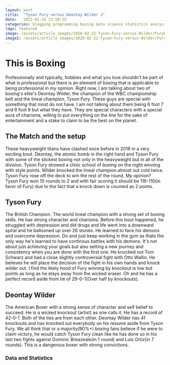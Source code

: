 ```yaml
---
layout: post
title:  "Tyson Fury versus Deontay Wilder 2"
date:   2022-02-22 23:50:25
categories: blogging programming boxing data science statistics analysis sports Tyson Fury Deontay Wilder Anthony Joshua
tags: featured
image: /assets/article_images/2020-02-22-Tyson-Fury-versus-Wilder/FuryWilder.jpg
image2: /assets/article_images/2020-02-22-Tyson-Fury-versus-Wilder/FuryWilder.jpg
---
```


# This is Boxing

Professionally and typically, hobbies and what you love shouldn't be part of what is professional but there is an element of boxing that is applicable to being professional in my opinion. Right now, I am talking about two of boxing's elite's Deontay Wilder, the champion of the WBC championship belt and the lineal champion, Tyson Fury. These guys are special with something that most do not have. I am not talking about them being 6 foot 7 and 6 foot 9 but what they have. They are special characters with a special aura of charisma, willing to put everything on the line for the sake of entertainment and a stake to claim to be the best on the planet. 

## The Match and the setup

These heavyweight titans have clashed once before in 2018 in a very exciting bout. Deontay, the atomic bomb in the right hand and Tyson Fury with some of the slickest boxing not only in the heavyweight but in all of the division. Tyson Fury showed a clinic school of boxing on the night winning with style points. Wilder knocked the lineal champion almost out cold twice. Tyson Fury rose off the deck to win the rest of the round. My opinion? Tyson Fury won 10 rounds to 2 and with fair scoring it should be 116-110(in favor of Fury) due to the fact that a knock down is counted as 2 points.


## Tyson Fury

The British Champion. The world lineal champion with a strong set of boxing skills. He has strong character and charisma. Before this bout happened, he struggled with depression and did drugs and life went into a downward spiral and he ballooned up over 28 stones. He learned to face his demons and overcome depression. Do and just keep working in the gym as thats the only way he's learned to have continous battles with his demons. It's not about just achieving your goals but also setting a new journey and consistency when you are done with the first one. He knocked out Tom Schwarz and had a close slightly controversial fight with Otto Wallin. He believes he will place the decision of the fight in his own hands and knock wilder out. I find the likely hood of Fury winning by knockout is low but points as long as he stays away from the wicked eraser. Oh and he has a perfect record aside from tie of 29-0-1(Over half by knockouts).

## Deontay Wilder

The American Boxer with a strong sense of character and self belief to succeed. He is a wicked knockout (artist) as one calls it. He has a record of 42-0-1. Both of the ties are from each other. Deontay Wilder has 41 knockouts and has knocked out everybody on his resume aside from Tyson Fury. We all think that or a majority(90%+) boxing fans believe if he were to claim victory, he would catch Tyson Fury clean like he has done so in his last two fights against Dominic Breazeale(in 1 round) and Luis Ortiz(in 7 rounds). This is a dangerous boxer with strong convictions.


### Data and Statistics


